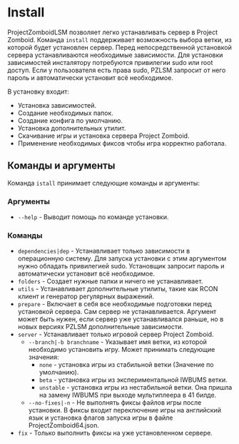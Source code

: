# Install
ProjectZomboidLSM позволяет легко устанавливать сервер в Project Zomboid. Команда `install` поддерживает возможность выбора ветки, из которой будет установлен сервер. Перед непосредственной установкой сервера устанавливаются необходимые зависимости. Для установки зависимостей инсталятору потребуются привилегии sudo или root доступ. Если у пользователя есть права sudo, PZLSM запросит от него пароль и автоматически установит всё необходимое.

В установку входит:
  * Установка зависимостей.
  * Создание необходимых папок.
  * Создание конфига по умолчанию.
  * Установка дополнительных утилит.
  * Скачивание игры и установка сервера Project Zomboid.
  * Применение необходимых фиксов чтобы игра корректно работала.

## Команды и аргументы
Команда `istall` принимает следующие команды и аргументы:

### Аргументы

  * `--help` - Выводит помощь по команде установки.

### Команды

  * `dependencies|dep` - Устанавливает только зависимости в операционную систему. Для запуска установки с этим аргументом нужно обладать привилегией sudo. Установщик запросит пароль и автоматически установит всё необходимое.
  * `folders` - Создает нужные папки и ничего не устанавливает.
  * `utils` - Устанавливает дополнительные утилиты, такие как RCON клиент и генератор регулярных выражений.
  * `prepare` - Включает в себя все необходимые подготовки перед установкой сервера. Сам сервер не устанавливается. Аргумент может быть нужен, если сервер уже устанавливался раньше, но в новых версиях PZLSM дополнительные зависимости.
  * `server` - Устанавливает только игровой сервер Project Zomboid.
    * `--branch|-b branchname` - Указывает имя ветки, из которой необходимо установить игру. Может принимать следующие значения: 
      * `none` - установка игры из стабильной ветки (Значение по умолчанию).
      * `beta` - установка игры из экспериментальной IWBUMS ветки.
      * `unstable` - установка игры из нестабильной ветки. Она пришла на замену IWBUMS при выходе мультиплеера в 41 билде.
    * `--no-fixes|-n` - Не выполнять фиксы файлов игры после установки. В фиксы входит переключение игры на английский язык и установка флагов запуска игры в файле ProjectZomboid64.json.
  * `fix` - Только выполнить фиксы на уже установленном сервере.
